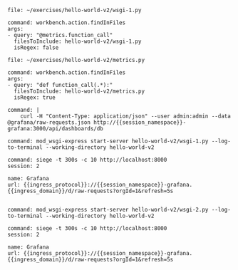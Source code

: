 ```editor:open-file
file: ~/exercises/hello-world-v2/wsgi-1.py
```

```editor:execute-command
command: workbench.action.findInFiles
args:
- query: "@metrics.function_call"
  filesToInclude: hello-world-v2/wsgi-1.py
  isRegex: false
```

```editor:open-file
file: ~/exercises/hello-world-v2/metrics.py
```

```editor:execute-command
command: workbench.action.findInFiles
args:
- query: "def function_call(.*):"
  filesToInclude: hello-world-v2/metrics.py
  isRegex: true
```

```terminal:execute
command: |
    curl -H "Content-Type: application/json" --user admin:admin --data @grafana/raw-requests.json http://{{session_namespace}}-grafana:3000/api/dashboards/db
```

```terminal:execute
command: mod_wsgi-express start-server hello-world-v2/wsgi-1.py --log-to-terminal --working-directory hello-world-v2
```

```terminal:execute
command: siege -t 300s -c 10 http://localhost:8000
session: 2
```

```dashboard:reload-dashboard
name: Grafana
url: {{ingress_protocol}}://{{session_namespace}}-grafana.{{ingress_domain}}/d/raw-requests?orgId=1&refresh=5s
```

```terminal:interrupt-all
```

```terminal:execute
command: mod_wsgi-express start-server hello-world-v2/wsgi-2.py --log-to-terminal --working-directory hello-world-v2
```

```terminal:execute
command: siege -t 300s -c 10 http://localhost:8000
session: 2
```

```dashboard:reload-dashboard
name: Grafana
url: {{ingress_protocol}}://{{session_namespace}}-grafana.{{ingress_domain}}/d/raw-requests?orgId=1&refresh=5s
```

```terminal:interrupt-all
```
